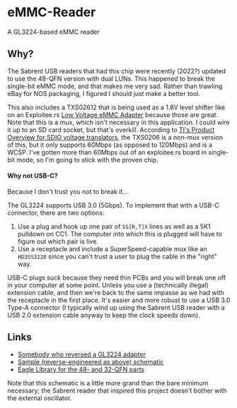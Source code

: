 # eMMC-Reader
A GL3224-based eMMC reader

## Why?

The Sabrent USB readers that had this chip were recently (2022?) updated to use the 48-QFN version with dual LUNs. This happened to break the single-bit eMMC mode, and that makes me very sad. Rather than trawling eBay for NOS packaging, I figured I should just make a better tool.

This also includes a TXS02612 that is being used as a 1.8V level shifter like on an Exploitee.rs [Low Voltage eMMC Adapter](https://shop.exploitee.rs/shop/p/low-voltage-emmc-adapter) because those are great.\
Note that this is a mux, which isn't necessary in this application. I could wire it up to an SD card socket, but that's overkill. According to [TI's Product Overview for SDIO voltage translators](https://www.ti.com/lit/an/scea096/scea096.pdf), the TXS0206 is a non-mux version of this, but it only supports 60Mbps (as opposed to 120Mbps) and is a WCSP. I've gotten more than 60Mbps out of an exploitee.rs board in single-bit mode, so I'm going to stick with the proven chip.


#### Why not USB-C?
Because I don't trust you not to break it...

The GL3224 supports USB 3.0 (5Gbps). To implement that with a USB-C connector, there are two options:
1. Use a plug and hook up one pair of `SS[R,T]X` lines as well as a 5K1 pulldown on CC1. The computer into which this is plugged will have to figure out which pair is live.
2. Use a receptacle and include a SuperSpeed-capable mux like an `HD3SS3220` since you can't trust a user to plug the cable in the "right" way.

USB-C plugs suck because they need thin PCBs and you will break one off in your computer at some point. Unless you use a (technically illegal) extension cable, and then we're back to the same impasse as we had with the receptacle in the first place. It's easier and more robust to use a USB 3.0 Type-A connector (I typically wind up using the Sabrent USB reader with a USB 2.0 extension cable anyway to keep the clock speeds down).

## Links

- [Somebody who reversed a GL3224 adapter](https://www.801labs.org/research-portal/post/reverse-engineering-4-layer-pcb/)
- [Sample (reverse-engineered as above) schematic](https://github.com/dvdfreitag/USB3-eMMC)
- [Eagle Library for the 48- and 32-QFN parts](https://github.com/dvdfreitag/eagle_libraries/blob/bc423563c25ef42febea000f4a0536ccb97d0efd/GenesysLogic.lbr)

Note that this schematic is a little more grand than the bare minimum necessary; the Sabrent reader that inspired this project doesn't bother with the external oscillator.

